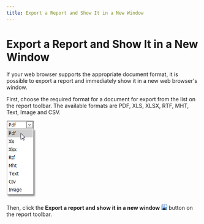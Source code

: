 ```yaml
---
title: Export a Report and Show It in a New Window
---
```

# Export a Report and Show It in a New Window
If your web browser supports the appropriate document format, it is possible to export a report and immediately show it in a new web browser's window.

First, choose the required format for a document for export from the list on the report toolbar. The available formats are PDF, XLS, XLSX, RTF, MHT, Text, Image and CSV.

![web_exportFormat](../../../../images/img7546.png)

Then, click the **Export a report and show it in a new window** ![web_buttonSaveShow](../../../../images/img7542.png) button on the report toolbar.